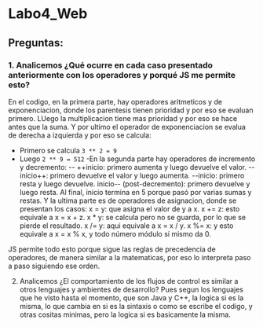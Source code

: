 # Labo4_Web

## Preguntas: 
### 1. Analicemos ¿Qué ocurre en cada caso presentado anteriormente con los operadores y porqué JS me permite esto?
   En el codigo, en la primera parte, hay operadores aritmeticos y de exponenciacion, donde los parentesis tienen prioridad y por eso se evaluan primero. LUego la multiplicacion tiene mas prioridad y por eso se hace antes que la suma. Y por ultimo el operador de exponenciacion se evalua de derecha a izquierda y por eso se calcula:
   - Primero se calcula `3 ** 2 = 9`
  - Luego `2 ** 9 = 512`
   -En la segunda parte hay operadores de incremento y decremento:
   -- ++inicio: primero aumenta y luego devuelve el valor.
   -- inicio++: primero devuelve el valor y luego aumenta.
   --inicio: primero resta y luego devuelve.
   inicio-- (post-decremento): primero devuelve y luego resta.
   Al final, inicio termina en 5 porque pasó por varias sumas y restas.
   Y la ultima parte es de operadores de asignacion, donde se presentan los casos: 
   x = y: que asigna el valor de y a x.
   x += z: esto equivale a x = x + z.
   x * y: se calcula pero no se guarda, por lo que se pierde el resultado.
   x /= y: aqui equivale a x = x / y.
   x %= x:  y esto equivale a x = x % x, y todo número módulo sí mismo da 0.

JS permite todo esto porque sigue las reglas de precedencia de operadores, de manera similar a la matematicas, por eso lo interpreta paso a paso siguiendo ese orden.

2. Analicemos ¿El comportamiento de los flujos de control es similar a otros lenguajes y ambientes de desarrollo?
   Pues segun los lenguajes que he visto hasta el momento, que son Java y C++, la logica si es la misma, lo que cambia en si es la sintaxis o como se escribe el codigo, y otras cositas minimas, pero la logica si es basicamente la misma. 

